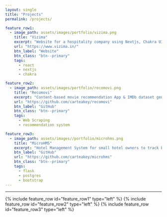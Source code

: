 ```yaml
---
layout: single
title: "Projects"
permalink: /projects/

feature_row1:
  - image_path: assets/images/portfolio/vizima.png
    title: "Vizima"
    excerpt: "Website for a hospitality company using Nextjs, Chakra UI & Typescript."
    url: "https://www.vizima.in/"
    btn_label: "Website"
    btn_class: "btn--primary"
    tags:
      - react
      - nextjs
      - chakra

feature_row2:
  - image_path: assets/images/portfolio/recomovi.png
    title: "Recomovi"
    excerpt: "Content-based movie recommendation App & IMDb dataset generator written in Python."
    url: "https://github.com/carteakey/recomovi"
    btn_label: "GitHub"
    btn_class: "btn--primary"
    tags:
      - Web Scraping
      - recommendation system

feature_row3:
  - image_path: assets/images//portfolio/microhms.png
    title: "MicroHMS"
    excerpt: "Hotel Management System for small hotel owners to track bookings and generate professional looking invoices."
    btn_label: "GitHub"
    url: "https://github.com/carteakey/microhms"
    btn_class: "btn--primary"
    tags:
      - flask
      - postgres
      - bootstrap
---
```


---
{% include feature_row id="feature_row1" type="left" %}
{% include feature_row id="feature_row2" type="left" %}
{% include feature_row id="feature_row3" type="left" %}
